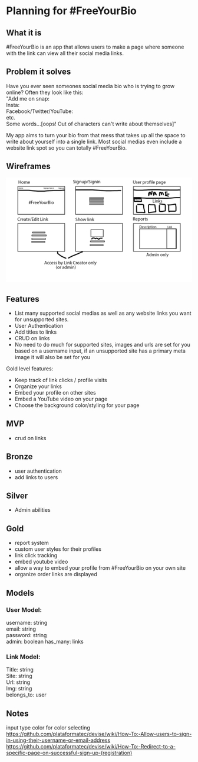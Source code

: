 # Planning for #FreeYourBio

## What it is

#FreeYourBio is an app that allows users to make a page where someone with the link can view all their social media links.

## Problem it solves

Have you ever seen someones social media bio who is trying to grow online?
Often they look like this:  
"Add me on snap:  
Insta:  
Facebook/Twitter/YouTube:  
etc.  
Some words...[oops! Out of characters can't write about themselves]"

My app aims to turn your bio from that mess that takes up all the space to write about yourself into a single link. Most social medias even include a website link spot so you can totally #FreeYourBio.

## Wireframes

![wireframe](project4.jpg)

## Features

* List many supported social medias as well as any website links you want for unsupported sites.
* User Authentication
* Add titles to links
* CRUD on links
* No need to do much for supported sites, images and urls are set for you based on a username input, if an unsupported site has a primary meta image it will also be set for you

Gold level features:

* Keep track of link clicks / profile visits
* Organize your links
* Embed your profile on other sites
* Embed a YouTube video on your page
* Choose the background color/styling for your page

## MVP

* crud on links

## Bronze

* user authentication
* add links to users

## Silver

* Admin abilities

## Gold

* report system
* custom user styles for their profiles
* link click tracking
* embed youtube video
* allow a way to embed your profile from #FreeYourBio on your own site
* organize order links are displayed

## Models

### User Model:

username: string  
email: string  
password: string  
admin: boolean
has_many: links

### Link Model:

Title: string  
Site: string  
Url: string  
Img: string  
belongs_to: user

## Notes

input type color for color selecting
https://github.com/plataformatec/devise/wiki/How-To:-Allow-users-to-sign-in-using-their-username-or-email-address
https://github.com/plataformatec/devise/wiki/How-To:-Redirect-to-a-specific-page-on-successful-sign-up-(registration)

